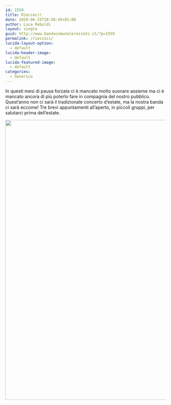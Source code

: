 ```yaml
---
id: 1559
title: Rieccoci!
date: 2020-06-25T18:50:45+01:00
author: Luca Reboldi
layout: single
guid: http://www.bandacomunalerezzato.it/?p=1559
permalink: /rieccoci/
lucida-layout-option:
  - default
lucida-header-image:
  - default
lucida-featured-image:
  - default
categories:
  - Generico
---
```

In questi mesi di pausa forzata ci è mancato molto suonare assieme ma ci è mancato ancora di più poterlo fare in compagnia del nostro pubblico. Quest&#8217;anno non ci sarà il tradizionale concerto d&#8217;estate, ma la nostra banda ci sarà eccome! Tre brevi appuntamenti all&#8217;aperto, in piccoli gruppi, per salutarci prima dell&#8217;estate.

[<img loading="lazy" class="aligncenter wp-image-1560 size-large" src="https://i2.wp.com/www.bandacomunalerezzato.it/wp-content/uploads/2020/06/WhatsApp-Image-2020-06-22-at-10.55.04.jpeg?resize=620%2C877" alt="" width="620" height="877" srcset="https://i2.wp.com/www.bandacomunalerezzato.it/wp-content/uploads/2020/06/WhatsApp-Image-2020-06-22-at-10.55.04.jpeg?resize=724%2C1024 724w, https://i2.wp.com/www.bandacomunalerezzato.it/wp-content/uploads/2020/06/WhatsApp-Image-2020-06-22-at-10.55.04.jpeg?resize=212%2C300 212w, https://i2.wp.com/www.bandacomunalerezzato.it/wp-content/uploads/2020/06/WhatsApp-Image-2020-06-22-at-10.55.04.jpeg?resize=768%2C1086 768w, https://i2.wp.com/www.bandacomunalerezzato.it/wp-content/uploads/2020/06/WhatsApp-Image-2020-06-22-at-10.55.04.jpeg?w=1131 1131w" sizes="(max-width: 620px) 100vw, 620px" data-recalc-dims="1" />](https://i2.wp.com/www.bandacomunalerezzato.it/wp-content/uploads/2020/06/WhatsApp-Image-2020-06-22-at-10.55.04.jpeg)